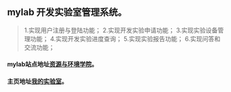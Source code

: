 ## mylab 开发实验室管理系统。
> 1.实现用户注册与登陆功能；
> 2.实现开发实验申请功能；
> 3.实现实验设备管理功能；
> 4.实现开发实验进度查询；
> 5.实现实验报告功能；
> 6.实现问答和交流功能；

#### mylab站点地址[资源与环境学院][1]。
#### 主页地址[我的实验室][2]。
[1]:http://mylab.com   "资环学院"
[2]:http://mylab.com/mylab "我的实验室管理内容"
